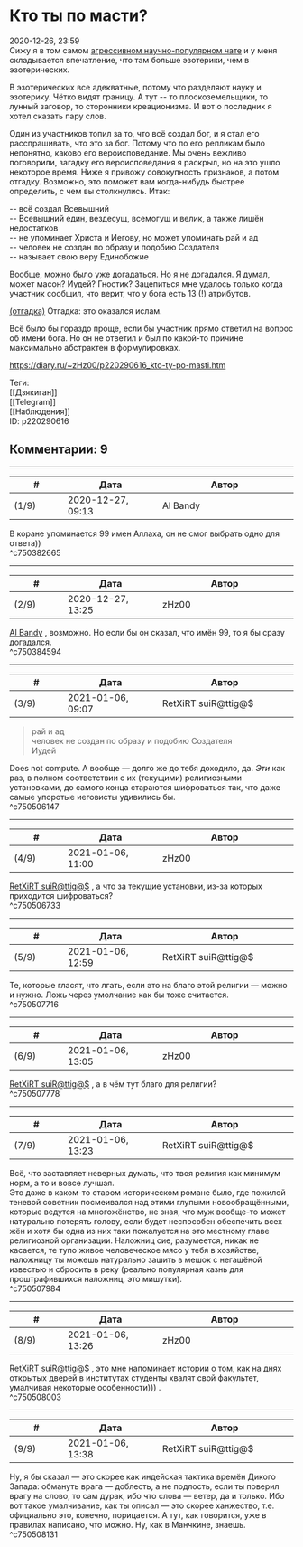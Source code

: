 Кто ты по масти?
================

  
2020-12-26, 23:59  
 Сижу я в том самом  [агрессивном научно-популярном чате](Об%20окружении)  и у меня складывается впечатление, что там больше эзотерики, чем в эзотерических.   
   
 В эзотерических все адекватные, потому что разделяют науку и эзотерику. Чётко видят границу. А тут -- то плоскоземельщики, то лунный заговор, то сторонники креационизма. И вот о последних я хотел сказать пару слов.   
   
 Один из участников топил за то, что всё создал бог, и я стал его расспрашивать, что это за бог. Потому что по его репликам было непонятно, каково его вероисповедание. Мы очень вежливо поговорили, загадку его вероисповедания я раскрыл, но на это ушло некоторое время. Ниже я привожу совокупность признаков, а потом отгадку. Возможно, это поможет вам когда-нибудь быстрее определить, с чем вы столкнулись. Итак:   
   
 -- всё создал Всевышний   
 -- Всевышний един, вездесущ, всемогущ и велик, а также лишён недостатков   
 -- не упоминает Христа и Иегову, но может упоминать рай и ад   
 -- человек не создан по образу и подобию Создателя   
 -- называет свою веру Единобожие   
   
 Вообще, можно было уже догадаться. Но я не догадался. Я думал, может масон? Иудей? Гностик? Зацепиться мне удалось только когда участник сообщил, что верит, что у бога есть 13 (!) атрибутов.   
   
  [(отгадка)](https://zHz00.diary.ru/p220290616.htm?index=1#linkmore220290616m1)    Отгадка: это оказался ислам.     
   
 Всё было бы гораздо проще, если бы участник прямо ответил на вопрос об имени бога. Но он не ответил и был по какой-то причине максимально абстрактен в формулировках.   
  
<https://diary.ru/~zHz00/p220290616_kto-ty-po-masti.htm>  
  
Теги:  
[[Дзякиган]]  
[[Telegram]]  
[[Наблюдения]]  
ID: p220290616  


Комментарии: 9
--------------

  


---



|         #         |              Дата              |                     Автор                     |           ID           |
| --- | --- | --- | --- |
| (1/9) | 2020-12-27, 09:13 | Al Bandy | c750382665 |

  
 В коране упоминается 99 имен Аллаха, он не смог выбрать одно для ответа))   
 ^c750382665

---



|         #         |              Дата              |                     Автор                     |           ID           |
| --- | --- | --- | --- |
| (2/9) | 2020-12-27, 13:25 | zHz00 | c750384594 |

  
  [Al Bandy](http://albandy.diary.ru "Ballpark")  , возможно. Но если бы он сказал, что имён 99, то я бы сразу догадался.   
 ^c750384594

---



|         #         |              Дата              |                     Автор                     |           ID           |
| --- | --- | --- | --- |
| (3/9) | 2021-01-06, 09:07 | RetXiRT suiR@ttig@$ | c750506147 |

  
  
>   рай и ад   
>  человек не создан по образу и подобию Создателя   
>  Иудей  

 Does not compute. А вообще — долго же до тебя доходило, да.  *Эти*  как раз, в полном соответствии с их (текущими) религиозными установками, до самого конца стараются шифроваться так, что даже самые упоротые иеговисты удивились бы.    
 ^c750506147

---



|         #         |              Дата              |                     Автор                     |           ID           |
| --- | --- | --- | --- |
| (4/9) | 2021-01-06, 11:00 | zHz00 | c750506733 |

  
  [RetXiRT suiR@ttig@$](http://Hellspawn.diary.ru "Atomicautionuclear")  , а что за текущие установки, из-за которых приходится шифроваться?   
 ^c750506733

---



|         #         |              Дата              |                     Автор                     |           ID           |
| --- | --- | --- | --- |
| (5/9) | 2021-01-06, 12:59 | RetXiRT suiR@ttig@$ | c750507716 |

  
  Те, которые гласят, что лгать, если это на благо этой религии — можно и нужно. Ложь через умолчание как бы тоже считается.    
 ^c750507716

---



|         #         |              Дата              |                     Автор                     |           ID           |
| --- | --- | --- | --- |
| (6/9) | 2021-01-06, 13:05 | zHz00 | c750507778 |

  
  [RetXiRT suiR@ttig@$](http://Hellspawn.diary.ru "Atomicautionuclear")  , а в чём тут благо для религии?   
 ^c750507778

---



|         #         |              Дата              |                     Автор                     |           ID           |
| --- | --- | --- | --- |
| (7/9) | 2021-01-06, 13:23 | RetXiRT suiR@ttig@$ | c750507984 |

  
  Всё, что заставляет неверных думать, что твоя религия как минимум норм, а то и вовсе лучшая.   
 Это даже в каком-то старом историческом романе было, где пожилой теневой советник посмеивался над этими глупыми новообращёнными, которые ведутся на многожёнство, не зная, что муж вообще-то может натурально потерять голову, если будет неспособен обеспечить всех жён и хотя бы одна из них таки пожалуется на это местному главе религиозной организации. Наложниц сие, разумеется, никак не касается, те тупо живое человеческое мясо у тебя в хозяйстве, наложницу ты можешь натурально зашить в мешок с негашёной известью и сбросить в реку (реально популярная казнь для проштрафившихся наложниц, это мишутки).    
 ^c750507984

---



|         #         |              Дата              |                     Автор                     |           ID           |
| --- | --- | --- | --- |
| (8/9) | 2021-01-06, 13:26 | zHz00 | c750508003 |

  
  [RetXiRT suiR@ttig@$](http://Hellspawn.diary.ru "Atomicautionuclear")  , это мне напоминает истории о том, как на днях открытых дверей в институтах студенты хвалят свой факультет, умалчивая некоторые особенности))) .   
 ^c750508003

---



|         #         |              Дата              |                     Автор                     |           ID           |
| --- | --- | --- | --- |
| (9/9) | 2021-01-06, 13:38 | RetXiRT suiR@ttig@$ | c750508131 |

  
  Ну, я бы сказал — это скорее как индейская тактика времён Дикого 3апада: обмануть врага — доблесть, а не подлость, если ты поверил врагу на слово, то сам дурак, ибо что слова — ветер, да и только. Ибо вот такое умалчивание, как ты описал — это скорее ханжество, т.е. официально это, конечно, порицается. А тут, как говорится, уже в правилах написано, что можно. Ну, как в Манчкине, знаешь.    
 ^c750508131
